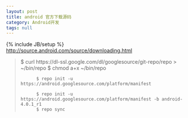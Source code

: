```yaml
---
layout: post
title: android 官方下载源码
category: Android开发
tags: null
---
```

{% include JB/setup %}
http://source.android.com/source/downloading.html  
<blockquote>  
          $ curl https://dl-ssl.google.com/dl/googlesource/git-repo/repo &gt; ~/bin/repo $ chmod a+x ~/bin/repo   
    
          $ repo init -u https://android.googlesource.com/platform/manifest   
    
          $ repo init -u https://android.googlesource.com/platform/manifest -b android-4.0.1_r1     
          $ repo sync    
            
    
            
    
</blockquote>